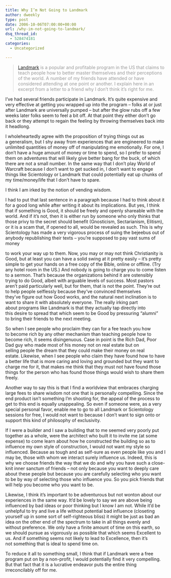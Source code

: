 ```yaml
---
title: Why I’m Not Going to Landmark
author: dweekly
type: post
date: 2006-10-06T07:00:00+00:00
url: /why-im-not-going-to-landmark/
dsq_thread_id:
  - 528474181
categories:
  - Uncategorized

---
```

> <span style="color: #999999;"><a href="http://landmarkeducation.com/">Landmark</a> is a popular and profitable program in the US that claims to teach people how to better master themselves and their perceptions of the world. A number of my friends have attended or have considered attending at one point or another. I explain here in an excerpt from a letter to a friend why I don&#8217;t think it&#8217;s right for me.<br /> </span>

I&#8217;ve had several friends participate in Landmark. It&#8217;s quite expensive and very effective at getting you wrapped up into the program &#8211; folks at or just after Landmark are universally pumped &#8211; but after the glow rubs off a few weeks later folks seem to feel a bit off. At that point they either don&#8217;t go back or they attempt to regain the feeling by throwing themselves back into it headlong.

I wholeheartedly agree with the proposition of trying things out as a generalism, but I shy away from experiences that are engineered to make unlimited quantities of money off of manipulating me emotionally. For one, I don&#8217;t have a huge amount of money or time to spend, so I prefer to spend them on adventures that will likely give better bang for the buck, of which there are not a small number. In the same way that I don&#8217;t play World of Warcraft because I don&#8217;t want to get sucked in, I don&#8217;t want to engage things like Scientology or Landmark that could potentially eat up chunks of my time/money/life that I don&#8217;t have to spare.

I think I am irked by the notion of vending wisdom.

I had to put that last sentence in a paragraph because I had to think about it for a good long while after writing it about its implications. But yes, I think that if something is Good, it should be freely and openly shareable with the world. And if it&#8217;s not, then it is either run by someone who only thinks that those privy to the secret should benefit (Gnosticism, Sectarianism, Elitism), or it is a scam that, if opened to all, would be revealed as such. This is why Scientology has made a very vigorous process of suing the bejeebus out of anybody republishing their texts &#8211; you&#8217;re supposed to pay vast sums of money
  
to work your way up to them. Now, you may or may not think Christianity is Good, but at least you can have a solid swing at it pretty easily &#8211; it&#8217;s pretty simple to get your hands on a free copy of the Bible, online or offline. (Try any hotel room in the US.) And nobody is going to charge you to come listen to a sermon. That&#8217;s because the organizations behind it are ostensibly trying to do Good, albeit with arguable levels of success. Most pastors aren&#8217;t paid particularly well, but for them, that is not the point. They&#8217;re out to help people selflessly because they&#8217;ve convinced themselves they&#8217;ve figure out how Good works, and the natural next inclination is to want to share it with absolutely everyone. The really irking part about programs like Landmark is that they actually tap directly into this desire to spread that which seem to be Good by pressuring &#8220;alumni&#8221; to bring their friends to the next meeting.

So when I see people who proclaim they can for a fee teach you how to become rich by any other mechanism than teaching people how to become rich, it seems disingenuous. Case in point is the Rich Dad, Poor Dad guy who made most of his money not on real estate but on selling people the dream that they could make their money on real estate. Likewise, when I see people who claim they have found how to have a better life that is more caring and loving and grounded but they want to charge me for it, that makes me think that they must not have found those things for the person who has found those things would wish to share them freely.

Another way to say this is that I find a worldview that embraces charging large fees to share wisdom not one that is personally compelling. Since the end product isn&#8217;t something I&#8217;m shooting for, the appeal of the process to get to this end is equally unappealing. So even if someone were, as a very special personal favor, enable me to go to all Landmark or Scientology sessions for free, I would not want to because I don&#8217;t want to sign onto or support this kind of philosophy of exclusivity.

If I were a builder and I saw a building that to me seemed very poorly put together as a whole, were the architect who built it to invite me (at some expense) to come learn about how he constructed the building so as to influence my own style of construction, I would not want my style so influenced. Because as tough and as self-sure as even people like you and I may be, those with whom we interact surely influence us. Indeed, this is why we choose friends the way that we do and why you have such a close-knit inner sanctum of friends &#8211; not only because you want to deeply care about these people but because you are carefully selecting who you want to be by way of selecting those who influence you. So you pick friends that will help you become who you want to be.

Likewise, I think it&#8217;s important to be adventurous but not wonton about our experiences in the same way. It&#8217;d be lovely to say we are above being influenced by bad ideas or poor thinking but I know I am not. While it&#8217;d be unhelpful to try and live a life without potential bad influence (closeting yourself up in some sort of self-righteous bliss) it might be just as bad an idea on the other end of the spectrum to take in all things evenly and without preference. We only have a finite amount of time on this earth, so we should pursue as vigorously as possible that which seems Excellent to us. And if something seems not likely to lead to Excellence, then it&#8217;s not something that is ideal to spend time on.

To reduce it all to something small, I think that if Landmark were a free program put on by a non-profit, I would potentially find it very compelling. But that fact that it is a lucrative endeavor puts the entire thing irreconcilably off for me.